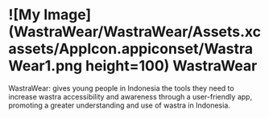 
# ![My Image](WastraWear/WastraWear/Assets.xcassets/AppIcon.appiconset/WastraWear1.png height=100) WastraWear
WastraWear: gives young people in Indonesia the tools they need to increase wastra accessibility and awareness through a user-friendly app, promoting a greater understanding and use of wastra in Indonesia.
